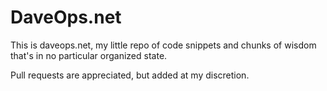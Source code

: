 # DaveOps.net

This is daveops.net, my little repo of code snippets and chunks of wisdom that's in no particular organized state.

Pull requests are appreciated, but added at my discretion.
